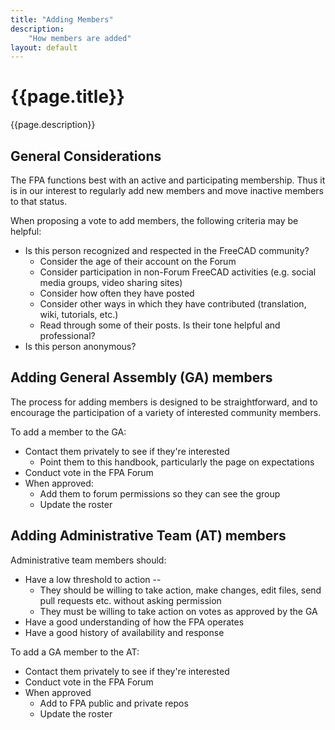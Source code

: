 ```yaml
---
title: "Adding Members"
description:
    "How members are added"
layout: default
---
```


# {{page.title}}

{{page.description}}

## General Considerations

The FPA functions best with an active and participating membership.  Thus it is in our interest to regularly add new members and move inactive members to that status.

When proposing a vote to add members, the following criteria may be helpful:

* Is this person recognized and respected in the FreeCAD community?
    - Consider the age of their account on the Forum
    - Consider participation in non-Forum FreeCAD activities (e.g. social media groups, video sharing sites)
    - Consider how often they have posted
    - Consider other ways in which they have contributed (translation, wiki, tutorials, etc.)
    - Read through some of their posts.  Is their tone helpful and professional?
* Is this person anonymous?

## Adding General Assembly (GA) members

The process for adding members is designed to be straightforward, and to encourage the participation of a variety of interested community members.

To add a member to the GA:
* Contact them privately to see if they're interested
    * Point them to this handbook, particularly the page on expectations
* Conduct vote in the FPA Forum
* When approved:
    * Add them to forum permissions so they can see the group
    * Update the roster

## Adding Administrative Team (AT) members

Administrative team members should:
* Have a low threshold to action --
    * They should be willing to take action, make changes, edit files, send pull requests etc. without asking permission
    * They must be willing to take action on votes as approved by the GA
* Have a good understanding of how the FPA operates
* Have a good history of availability and response

To add a GA member to the AT:
* Contact them privately to see if they're interested
* Conduct vote in the FPA Forum
* When approved
    * Add to FPA public and private repos
    * Update the roster
